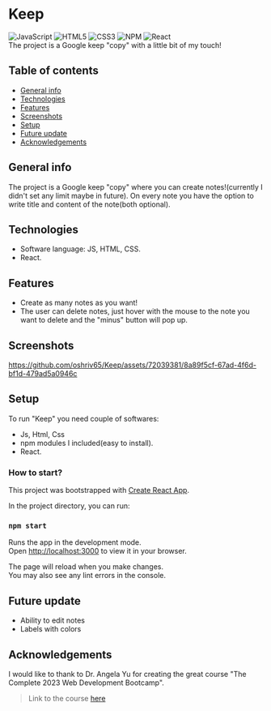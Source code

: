 # Keep
![JavaScript](https://img.shields.io/badge/javascript-%23323330.svg?style=for-the-badge&logo=javascript&logoColor=%23F7DF1E)
![HTML5](https://img.shields.io/badge/html5-%23E34F26.svg?style=for-the-badge&logo=html5&logoColor=white)
![CSS3](https://img.shields.io/badge/css3-%231572B6.svg?style=for-the-badge&logo=css3&logoColor=white)
![NPM](https://img.shields.io/badge/NPM-%23CB3837.svg?style=for-the-badge&logo=npm&logoColor=white)
![React](https://img.shields.io/badge/react-%2320232a.svg?style=for-the-badge&logo=react&logoColor=%2361DAFB)
<br>
The project is a Google keep "copy" with a little bit of my touch!

## Table of contents
* [General info](#general-info)
* [Technologies](#technologies)
* [Features](#features)
* [Screenshots](#screenshots)
* [Setup](#setup)
* [Future update](#future-update)
* [Acknowledgements](#acknowledgements)

## General info
The project is a Google keep "copy" where you can create notes!(currently I didn't set any limit maybe in future).
On every note you have the option to write title and content of the note(both optional).

## Technologies
- Software language: JS, HTML, CSS.
- React.

## Features
- Create as many notes as you want!
- The user can delete notes, just hover with the mouse to the note you want to delete and the "minus" button will pop up.

## Screenshots
https://github.com/oshriv65/Keep/assets/72039381/8a89f5cf-67ad-4f6d-bf1d-479ad5a0946c

## Setup
To run "Keep" you need couple of softwares:
- Js, Html, Css
- npm modules I included(easy to install).
- React.

### How to start?
This project was bootstrapped with [Create React App](https://github.com/facebook/create-react-app).

In the project directory, you can run:

### `npm start`

Runs the app in the development mode.\
Open [http://localhost:3000](http://localhost:3000) to view it in your browser.

The page will reload when you make changes.\
You may also see any lint errors in the console.

## Future update
- Ability to edit notes
- Labels with colors

## Acknowledgements
I would like to thank to Dr. Angela Yu for creating the great course "The Complete 2023 Web Development Bootcamp".
> Link to the course [here](https://www.udemy.com/course/the-complete-web-development-bootcamp/?kw=The+Complete+2023+Web+Development+Bootcamp&src=sac)
